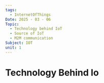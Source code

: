 ```yaml
---
tags:
  - InternetOfThings
Date: 2025 - 03 - 06
Topic:
  - Technology behind IoT
  - Source of IoT
  - M2M communication
Subject: IOT
unit: 1
---
```

# Technology Behind Io